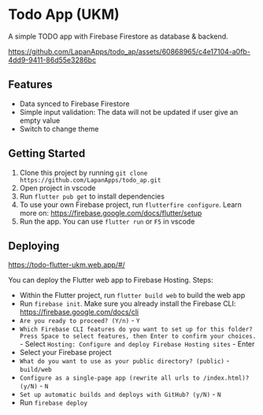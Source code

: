 # Todo App (UKM)

A simple TODO app with Firebase Firestore as database & backend.

https://github.com/LapanApps/todo_ap/assets/60868965/c4e17104-a0fb-4dd9-9411-86d55e3286bc

## Features

- Data synced to Firebase Firestore
- Simple input validation: The data will not be updated if user give an empty value
- Switch to change theme

## Getting Started

1. Clone this project by running `git clone https://github.com/LapanApps/todo_ap.git`
1. Open project in vscode
1. Run `flutter pub get` to install dependencies
1. To use your own Firebase project, run `flutterfire configure`. Learn more on: https://firebase.google.com/docs/flutter/setup
1. Run the app. You can use `flutter run` or `F5` in vscode

## Deploying

https://todo-flutter-ukm.web.app/#/

You can deploy the Flutter web app to Firebase Hosting. Steps:

- Within the Flutter project, run `flutter build web` to build the web app
- Run `firebase init`. Make sure you already install the Firebase CLI: https://firebase.google.com/docs/cli
- `Are you ready to proceed? (Y/n)` - `Y`
- `Which Firebase CLI features do you want to set up for this folder? Press Space to select features, then Enter to confirm your choices.` - Select `Hosting: Configure and deploy Firebase Hosting sites` - Enter
- Select your Firebase project
- `What do you want to use as your public directory? (public)` - `build/web`
- `Configure as a single-page app (rewrite all urls to /index.html)? (y/N)` - `N`
- `Set up automatic builds and deploys with GitHub? (y/N)` - `N`
- Run `firebase deploy`
